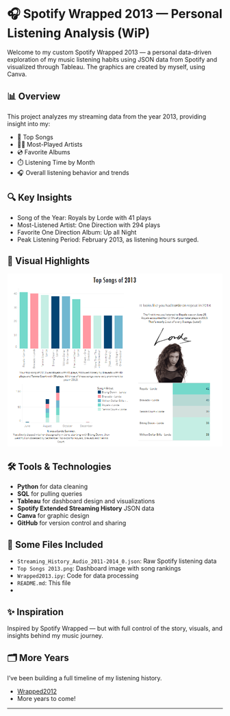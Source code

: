 # 🎧 Spotify Wrapped 2013 — Personal Listening Analysis (WiP)
Welcome to my custom Spotify Wrapped 2013 — a personal data-driven exploration of my music listening habits using JSON data from Spotify and visualized through Tableau. The graphics are created by myself, using Canva.

## 📊 Overview
This project analyzes my streaming data from the year 2013, providing insight into my:
- 🎵 Top Songs
- 👩‍🎤 Most-Played Artists
- 💿 Favorite Albums
- ⏱️ Listening Time by Month
- 🎧 Overall listening behavior and trends

## 🔍 Key Insights
- Song of the Year: Royals by Lorde with 41 plays
- Most-Listened Artist: One Direction with 294 plays
- Favorite One Direction Album: Up all Night
- Peak Listening Period: February 2013, as listening hours surged.

## 📸 Visual Highlights
<img src="Top Songs 2013.png" alt="Top Songs 2012" width="600"/>

## 🛠️ Tools & Technologies
- **Python** for data cleaning
- **SQL** for pulling queries
- **Tableau** for dashboard design and visualizations 
- **Spotify Extended Streaming History** JSON data
- **Canva** for graphic design
- **GitHub** for version control and sharing

## 📁 Some Files Included
- `Streaming_History_Audio_2011-2014_0.json`: Raw Spotify listening data
- `Top Songs 2013.png`: Dashboard image with song rankings
- `Wrapped2013.ipy`: Code for data processing
- `README.md`: This file
- 
## ✨ Inspiration
Inspired by Spotify Wrapped — but with full control of the story, visuals, and insights behind my music journey.

## 🗂️ More Years
I’ve been building a full timeline of my listening history. 
- <a href='https://github.com/marisajanel/Spotify-Wrapped-2012'>Wrapped2012</a>
- More years to come! 

---
